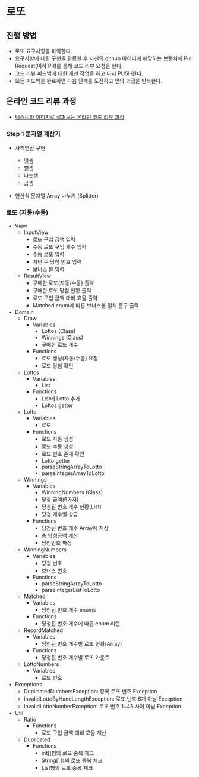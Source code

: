 # 로또
## 진행 방법
* 로또 요구사항을 파악한다.
* 요구사항에 대한 구현을 완료한 후 자신의 github 아이디에 해당하는 브랜치에 Pull Request(이하 PR)를 통해 코드 리뷰 요청을 한다.
* 코드 리뷰 피드백에 대한 개선 작업을 하고 다시 PUSH한다.
* 모든 피드백을 완료하면 다음 단계를 도전하고 앞의 과정을 반복한다.

## 온라인 코드 리뷰 과정
* [텍스트와 이미지로 살펴보는 온라인 코드 리뷰 과정](https://github.com/next-step/nextstep-docs/tree/master/codereview)

### Step 1 문자열 계산기
* 사칙연산 구현
  * 덧셈
  * 뺄셈
  * 나눗셈
  * 곱셈

* 연산식 문자열 Array 나누기 (Splitter) 

### 로또 (자동/수동)
* View
  * InputView
    * 로또 구입 금액 입력
    * 수동 로또 구입 개수 입력
    * 수동 로또 입력
    * 지난 주 당첨 번호 입력
    * 보너스 볼 입력
  * ResultView
    * 구매한 로또(자동/수동) 출력
    * 구매한 로또 당첨 현황 출력
    * 로또 구입 금액 대비 효율 출력
    * Matched enum에 따른 보너스볼 일치 문구 출력
* Domain
  * Draw
    * Variables 
      * Lottos (Class)
      * Winnings (Class)
      * 구매한 로또 개수
    * Functions
      * 로또 생성(자동/수동) 요청
      * 로또 당첨 확인
  * Lottos
    * Variables
      * List<Lotto>
    * Functions
      * List에 Lotto 추가
      * Lottos getter
  * Lotto
    * Variables
      * 로또
    * Functions
      * 로또 자동 생성
      * 로또 수동 생성
      * 로또 번호 존재 확인
      * Lotto getter
      * parseStringArrayToLotto
      * parseIntegerArrayToLotto
  * Winnings
    * Variables
      * WinningNumbers (Class)
      * 당첨 금액(5가지)
      * 당첨된 번호 개수 현황(List)
      * 당첨 개수별 상금
    * Functions
      * 당첨된 번호 개수 Array에 저장
      * 총 당첨금액 계산
      * 당첨번호 파싱
  * WinningNumbers
    * Variables
      * 당첨 번호
      * 보너스 번호
    * Functions
      * parseStringArrayToLotto
      * parseIntegerListToLotto
  * Matched
    * Variables
      * 당첨된 번호 개수 enums
    * Functions
      * 당청된 번호 개수에 따른 enum 리턴
  * RecordMatched
    * Variables
      * 당첨된 번호 개수별 로또 현황(Array)
    * Functions
      * 당첨된 번호 개수별 로또 카운트
  * LottoNumbers
    * Variables
      * 로또 번호
* Exceptions
  * DuplicatedNumbersException: 중복 로또 번호 Exception
  * InvalidLottoByHandLengthException: 로또 번호 6개 아님 Exception
  * InvalidLottoNumberException: 로또 번호 1~45 사이 아님 Exception
* Util
  * Ratio
    * Functions
      * 로또 구입 금액 대비 효율 계산
  * Duplicated
    * Functions
      * int[]형의 로또 중복 체크
      * String[]형의 로또 중복 체크
      * List<LottoNumber>형의 로또 중복 체크